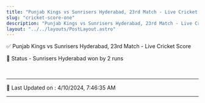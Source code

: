 ```yaml
---
title: "Punjab Kings vs Sunrisers Hyderabad, 23rd Match - Live Cricket Score"
slug: "cricket-score-one"
description: "Punjab Kings vs Sunrisers Hyderabad, 23rd Match - Live Cricket Score - Sunrisers Hyderabad won by 2 runs."
layout: "../../layouts/PostLayout.astro"
--- 
```


✅ Punjab Kings vs Sunrisers Hyderabad, 23rd Match - Live Cricket Score

📑 Status - Sunrisers Hyderabad won by 2 runs

<br />

***

📝 Last Updated on : 4/10/2024, 7:46:35 AM

***

